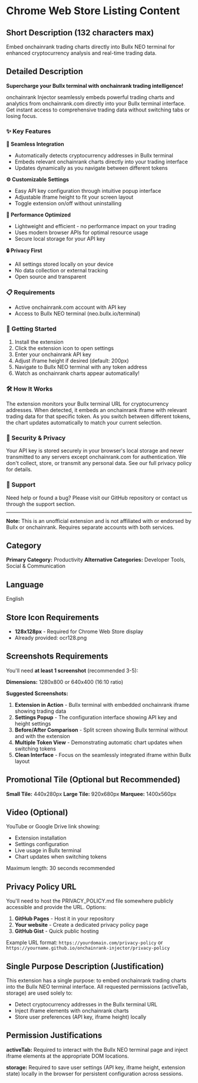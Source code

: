 # Chrome Web Store Listing Content

## Short Description (132 characters max)

Embed onchainrank trading charts directly into Bullx NEO terminal for enhanced cryptocurrency analysis and real-time trading data.

## Detailed Description

**Supercharge your Bullx terminal with onchainrank trading intelligence!**

onchainrank Injector seamlessly embeds powerful trading charts and analytics from onchainrank.com directly into your Bullx terminal interface. Get instant access to comprehensive trading data without switching tabs or losing focus.

### ✨ Key Features

**🎯 Seamless Integration**

- Automatically detects cryptocurrency addresses in Bullx terminal
- Embeds relevant onchainrank charts directly into your trading interface
- Updates dynamically as you navigate between different tokens

**⚙️ Customizable Settings**

- Easy API key configuration through intuitive popup interface
- Adjustable iframe height to fit your screen layout
- Toggle extension on/off without uninstalling

**🚀 Performance Optimized**

- Lightweight and efficient - no performance impact on your trading
- Uses modern browser APIs for optimal resource usage
- Secure local storage for your API key

**🔒 Privacy First**

- All settings stored locally on your device
- No data collection or external tracking
- Open source and transparent

### 📋 Requirements

- Active onchainrank.com account with API key
- Access to Bullx NEO terminal (neo.bullx.io/terminal)

### 🚀 Getting Started

1. Install the extension
2. Click the extension icon to open settings
3. Enter your onchainrank API key
4. Adjust iframe height if desired (default: 200px)
5. Navigate to Bullx NEO terminal with any token address
6. Watch as onchainrank charts appear automatically!

### 🛠️ How It Works

The extension monitors your Bullx terminal URL for cryptocurrency addresses. When detected, it embeds an onchainrank iframe with relevant trading data for that specific token. As you switch between different tokens, the chart updates automatically to match your current selection.

### 🔐 Security & Privacy

Your API key is stored securely in your browser's local storage and never transmitted to any servers except onchainrank.com for authentication. We don't collect, store, or transmit any personal data. See our full privacy policy for details.

### 💬 Support

Need help or found a bug? Please visit our GitHub repository or contact us through the support section.

---

**Note:** This is an unofficial extension and is not affiliated with or endorsed by Bullx or onchainrank. Requires separate accounts with both services.

## Category

**Primary Category:** Productivity
**Alternative Categories:** Developer Tools, Social & Communication

## Language

English

## Store Icon Requirements

- **128x128px** - Required for Chrome Web Store display
- Already provided: ocr128.png

## Screenshots Requirements

You'll need **at least 1 screenshot** (recommended 3-5):

**Dimensions:** 1280x800 or 640x400 (16:10 ratio)

**Suggested Screenshots:**

1. **Extension in Action** - Bullx terminal with embedded onchainrank iframe showing trading data
2. **Settings Popup** - The configuration interface showing API key and height settings
3. **Before/After Comparison** - Split screen showing Bullx terminal without and with the extension
4. **Multiple Token View** - Demonstrating automatic chart updates when switching tokens
5. **Clean Interface** - Focus on the seamlessly integrated iframe within Bullx layout

## Promotional Tile (Optional but Recommended)

**Small Tile:** 440x280px
**Large Tile:** 920x680px
**Marquee:** 1400x560px

## Video (Optional)

YouTube or Google Drive link showing:

- Extension installation
- Settings configuration
- Live usage in Bullx terminal
- Chart updates when switching tokens

Maximum length: 30 seconds recommended

## Privacy Policy URL

You'll need to host the PRIVACY_POLICY.md file somewhere publicly accessible and provide the URL. Options:

1. **GitHub Pages** - Host it in your repository
2. **Your website** - Create a dedicated privacy policy page
3. **GitHub Gist** - Quick public hosting

Example URL format: `https://yourdomain.com/privacy-policy` or `https://yourname.github.io/onchainrank-injector/privacy-policy`

## Single Purpose Description (Justification)

This extension has a single purpose: to embed onchainrank trading charts into the Bullx NEO terminal interface. All requested permissions (activeTab, storage) are used solely to:

- Detect cryptocurrency addresses in the Bullx terminal URL
- Inject iframe elements with onchainrank charts
- Store user preferences (API key, iframe height) locally

## Permission Justifications

**activeTab:**
Required to interact with the Bullx NEO terminal page and inject iframe elements at the appropriate DOM locations.

**storage:**
Required to save user settings (API key, iframe height, extension state) locally in the browser for persistent configuration across sessions.
